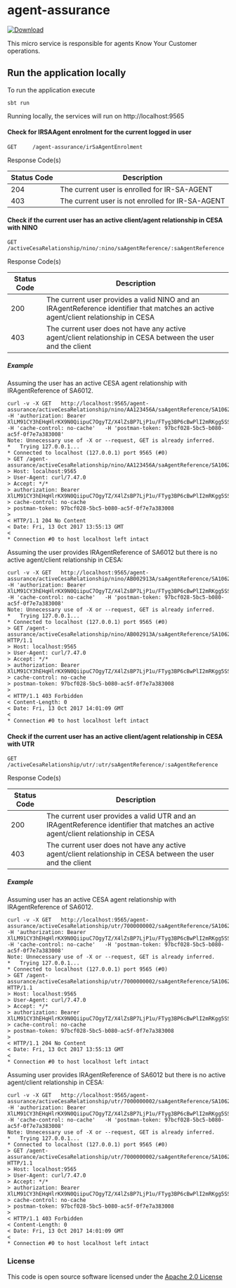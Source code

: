 # agent-assurance

[ ![Download](https://api.bintray.com/packages/hmrc/releases/agent-assurance/images/download.svg) ](https://bintray.com/hmrc/releases/agent-assurance/_latestVersion)

This micro service is responsible for agents Know Your Customer operations.

## Run the application locally

To run the application execute
```
sbt run
```

Running locally, the services will run on http://localhost:9565

#### Check for IRSAAgent enrolment for the current logged in user
```
GET   	/agent-assurance/irSaAgentEnrolment 
```
Response Code(s)

| Status Code | Description |
|---|---|
| 204 | The current user is enrolled for IR-SA-AGENT |
| 403 | The current user is not enrolled for IR-SA-AGENT |

#### Check if the current user has an active client/agent relationship in CESA with NINO
```
GET   	/activeCesaRelationship/nino/:nino/saAgentReference/:saAgentReference
```
Response Code(s)

| Status Code | Description |
|---|---|
| 200 | The current user provides a valid NINO and an IRAgentReference identifier that matches an active agent/client relationship in CESA |
| 403 | The current user does not have any active agent/client relationship in CESA between the user and the client|

##### Example

Assuming the user has an active CESA agent relationship with IRAgentReference of SA6012.
```
curl -v -X GET   http://localhost:9565/agent-assurance/activeCesaRelationship/nino/AA123456A/saAgentReference/SA1062   -H 'authorization: Bearer XlLM91CY3hEHqHlrKX9N0QiipuC7OgyTZ/X4lZsBP7LjP1u/FTyg3BP6cBwPlI2mRKgg5SSYGc5YQV4ey85p4+kGWh90x366Iwc5dACuF/ME56mEsOk9zoM3xmXgD34UDcJvR2BEcijUSTzqB3fFrL8GXJCatRwgUb/Zd4VGpwo1TnU/CoN5cH3wc88qbn82'   -H 'cache-control: no-cache'   -H 'postman-token: 97bcf028-5bc5-b080-ac5f-0f7e7a383008'
Note: Unnecessary use of -X or --request, GET is already inferred.
*   Trying 127.0.0.1...
* Connected to localhost (127.0.0.1) port 9565 (#0)
> GET /agent-assurance/activeCesaRelationship/nino/AA123456A/saAgentReference/SA1062HTTP/1.1
> Host: localhost:9565
> User-Agent: curl/7.47.0
> Accept: */*
> authorization: Bearer XlLM91CY3hEHqHlrKX9N0QiipuC7OgyTZ/X4lZsBP7LjP1u/FTyg3BP6cBwPlI2mRKgg5SSYGc5YQV4ey85p4+kGWh90x366Iwc5dACuF/ME56mEsOk9zoM3xmXgD34UDcJvR2BEcijUSTzqB3fFrL8GXJCatRwgUb/Zd4VGpwo1TnU/CoN5cH3wc88qbn82
> cache-control: no-cache
> postman-token: 97bcf028-5bc5-b080-ac5f-0f7e7a383008
>
< HTTP/1.1 204 No Content
< Date: Fri, 13 Oct 2017 13:55:13 GMT
<
* Connection #0 to host localhost left intact
```

Assuming the user provides IRAgentReference of SA6012 but there is no active agent/client relationship in CESA:
```
curl -v -X GET   http://localhost:9565/agent-assurance/activeCesaRelationship/nino/AB002913A/saAgentReference/SA1062   -H 'authorization: Bearer XlLM91CY3hEHqHlrKX9N0QiipuC7OgyTZ/X4lZsBP7LjP1u/FTyg3BP6cBwPlI2mRKgg5SSYGc5YQV4ey85p4+kGWh90x366Iwc5dACuF/ME56mEsOk9zoM3xmXgD34UDcJvR2BEcijUSTzqB3fFrL8GXJCatRwgUb/Zd4VGpwo1TnU/CoN5cH3wc88qbn82'   -H 'cache-control: no-cache'   -H 'postman-token: 97bcf028-5bc5-b080-ac5f-0f7e7a383008'
Note: Unnecessary use of -X or --request, GET is already inferred.
*   Trying 127.0.0.1...
* Connected to localhost (127.0.0.1) port 9565 (#0)
> GET /agent-assurance/activeCesaRelationship/nino/AB002913A/saAgentReference/SA1062 HTTP/1.1
> Host: localhost:9565
> User-Agent: curl/7.47.0
> Accept: */*
> authorization: Bearer XlLM91CY3hEHqHlrKX9N0QiipuC7OgyTZ/X4lZsBP7LjP1u/FTyg3BP6cBwPlI2mRKgg5SSYGc5YQV4ey85p4+kGWh90x366Iwc5dACuF/ME56mEsOk9zoM3xmXgD34UDcJvR2BEcijUSTzqB3fFrL8GXJCatRwgUb/Zd4VGpwo1TnU/CoN5cH3wc88qbn82
> cache-control: no-cache
> postman-token: 97bcf028-5bc5-b080-ac5f-0f7e7a383008
>
< HTTP/1.1 403 Forbidden
< Content-Length: 0
< Date: Fri, 13 Oct 2017 14:01:09 GMT
<
* Connection #0 to host localhost left intact
```

#### Check if the current user has an active client/agent relationship in CESA with UTR
```
GET   	/activeCesaRelationship/utr/:utr/saAgentReference/:saAgentReference
```
Response Code(s)

| Status Code | Description |
|---|---|
| 200 | The current user provides a valid UTR and an IRAgentReference identifier that matches an active agent/client relationship in CESA |
| 403 | The current user does not have any active agent/client relationship in CESA between the user and the client|

##### Example

Assuming user has an active CESA agent relationship with IRAgentReference of SA6012.
```
curl -v -X GET   http://localhost:9565/agent-assurance/activeCesaRelationship/utr/7000000002/saAgentReference/SA1062   -H 'authorization: Bearer XlLM91CY3hEHqHlrKX9N0QiipuC7OgyTZ/X4lZsBP7LjP1u/FTyg3BP6cBwPlI2mRKgg5SSYGc5YQV4ey85p4+kGWh90x366Iwc5dACuF/ME56mEsOk9zoM3xmXgD34UDcJvR2BEcijUSTzqB3fFrL8GXJCatRwgUb/Zd4VGpwo1TnU/CoN5cH3wc88qbn82'   -H 'cache-control: no-cache'   -H 'postman-token: 97bcf028-5bc5-b080-ac5f-0f7e7a383008'
Note: Unnecessary use of -X or --request, GET is already inferred.
*   Trying 127.0.0.1...
* Connected to localhost (127.0.0.1) port 9565 (#0)
> GET /agent-assurance/activeCesaRelationship/utr/7000000002/saAgentReference/SA1062 HTTP/1.1
> Host: localhost:9565
> User-Agent: curl/7.47.0
> Accept: */*
> authorization: Bearer XlLM91CY3hEHqHlrKX9N0QiipuC7OgyTZ/X4lZsBP7LjP1u/FTyg3BP6cBwPlI2mRKgg5SSYGc5YQV4ey85p4+kGWh90x366Iwc5dACuF/ME56mEsOk9zoM3xmXgD34UDcJvR2BEcijUSTzqB3fFrL8GXJCatRwgUb/Zd4VGpwo1TnU/CoN5cH3wc88qbn82
> cache-control: no-cache
> postman-token: 97bcf028-5bc5-b080-ac5f-0f7e7a383008
>
< HTTP/1.1 204 No Content
< Date: Fri, 13 Oct 2017 13:55:13 GMT
<
* Connection #0 to host localhost left intact
```

Assuming user provides IRAgentReference of SA6012 but there is no active agent/client relationship in CESA:
```
curl -v -X GET   http://localhost:9565/agent-assurance/activeCesaRelationship/utr/7000000002/saAgentReference/SA1062   -H 'authorization: Bearer XlLM91CY3hEHqHlrKX9N0QiipuC7OgyTZ/X4lZsBP7LjP1u/FTyg3BP6cBwPlI2mRKgg5SSYGc5YQV4ey85p4+kGWh90x366Iwc5dACuF/ME56mEsOk9zoM3xmXgD34UDcJvR2BEcijUSTzqB3fFrL8GXJCatRwgUb/Zd4VGpwo1TnU/CoN5cH3wc88qbn82'   -H 'cache-control: no-cache'   -H 'postman-token: 97bcf028-5bc5-b080-ac5f-0f7e7a383008'
Note: Unnecessary use of -X or --request, GET is already inferred.
*   Trying 127.0.0.1...
* Connected to localhost (127.0.0.1) port 9565 (#0)
> GET /agent-assurance/activeCesaRelationship/utr/7000000002/saAgentReference/SA1062 HTTP/1.1
> Host: localhost:9565
> User-Agent: curl/7.47.0
> Accept: */*
> authorization: Bearer XlLM91CY3hEHqHlrKX9N0QiipuC7OgyTZ/X4lZsBP7LjP1u/FTyg3BP6cBwPlI2mRKgg5SSYGc5YQV4ey85p4+kGWh90x366Iwc5dACuF/ME56mEsOk9zoM3xmXgD34UDcJvR2BEcijUSTzqB3fFrL8GXJCatRwgUb/Zd4VGpwo1TnU/CoN5cH3wc88qbn82
> cache-control: no-cache
> postman-token: 97bcf028-5bc5-b080-ac5f-0f7e7a383008
>
< HTTP/1.1 403 Forbidden
< Content-Length: 0
< Date: Fri, 13 Oct 2017 14:01:09 GMT
<
* Connection #0 to host localhost left intact
```

### License

This code is open source software licensed under the [Apache 2.0 License]("http://www.apache.org/licenses/LICENSE-2.0.html")


